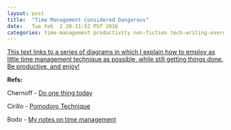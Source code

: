 ```yaml
---
layout: post
title:  "Time Management Considered Dangerous"
date:   Tue Feb  2 20:11:52 PST 2016
categories: time-management productivity non-fiction tech-writing-exercise
---
```


[This text links to a series of diagrams in which I explain how to employ as little time management technique as possible, while still getting things done.  Be productive, and enjoy!](/tmcd/tm-troubleshooting.html)

**Refs:**

Chernoff - [Do one thing today](http://www.marcandangel.com/2009/03/19/i-will-do-one-thing-today-to-do-list/)

Cirillo - [Pomodoro Technique](http://pomodorotechnique.com/)

Bodo - [My notes on time management](http://richbodo.pbworks.com/w/page/98076354/Pomodoro-ish%20Technique)

